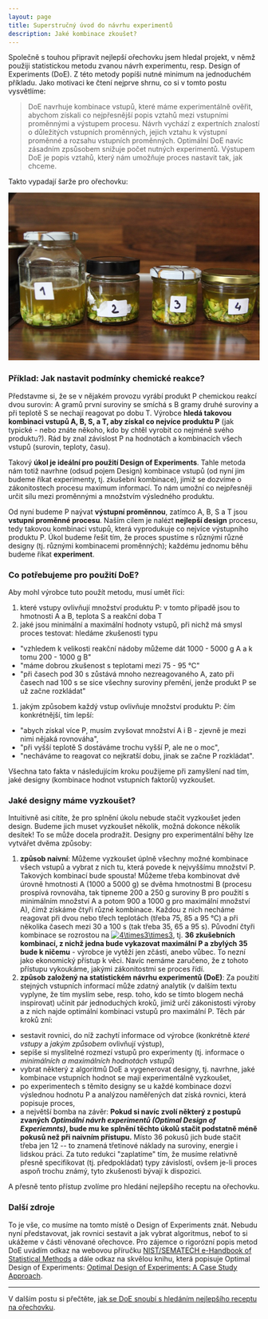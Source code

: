 ```yaml
---
layout: page
title: Superstručný úvod do návrhu experimentů
description: Jaké kombinace zkoušet?
---
```


Společně s touhou připravit nejlepší ořechovku jsem hledal projekt, v němž použiji statistickou metodu zvanou návrh experimentu, resp. Design of Experiments (DoE). Z této metody popíši nutné minimum na jednoduchém příkladu. Jako motivaci ke čtení nejprve shrnu, co si v tomto postu vysvětlíme:


> DoE navrhuje kombinace vstupů, které máme experimentálně ověřit, abychom získali co nejpřesnější popis vztahů mezi vstupními proměnnými a výstupem procesu. Návrh vychází z expertních znalostí o důležitých vstupních proměnných, jejich vztahu k výstupní proměnné a rozsahu vstupních proměnných. Optimální DoE navíc zásadním zpsůsobem snižuje počet nutných experimentů. Výstupem DoE je popis vztahů, který nám umožňuje proces nastavit tak, jak chceme.

Takto vypadají šarže pro ořechovku:

![sarze na zacatku](../assets/orechovka/sarzezacatek.jpg)


### Příklad: Jak nastavit podmínky chemické reakce?
Představme si, že se v nějakém provozu vyrábí produkt P chemickou reakcí dvou surovin: A gramů první suroviny se smíchá s B gramy druhé suroviny a při teplotě S se nechají reagovat po dobu T. Výrobce **hledá takovou kombinaci vstupů A, B, S, a T, aby získal co nejvíce produktu P** (jak typické - nebo znáte někoho, kdo by chtěl vyrobit co nejméně svého produktu?). Rád by znal závislost P na hodnotách a kombinacích všech vstupů (surovin, teploty, času). 

Takový **úkol je ideální pro použití Design of Experiments**. Tahle metoda nám totiž navrhne (odsud pojem Design) kombinace vstupů (od nyní jim budeme říkat experimenty, tj. zkušební kombinace), jimiž se dozvíme o zákonitostech procesu maximum informací. To nám umožní co nejpřesněji určit sílu mezi proměnnými a množstvím výsledného produktu.

Od nyní budeme P naývat **výstupní proměnnou**, zatímco A, B, S a T jsou **vstupní proměnné procesu**. Naším cílem je nalézt **nejlepší design** procesu, tedy takovou kombinaci vstupů, která vyprodukuje co nejvíce výstupního produktu P. Úkol budeme řešit tím, že proces spustíme s různými různé designy (tj. různými kombinacemi proměnných); každému jednomu běhu budeme říkat **experiment**.


### Co potřebujeme pro použití DoE?

Aby mohl výrobce tuto použít metodu, musí umět říci: 

1. které vstupy ovlivňují množství produktu P: v tomto případě jsou to hmotnosti A a B, teplota S a reakční doba T
1. jaké jsou minimální a maximální hodnoty vstupů, při nichž má smysl proces testovat: hledáme zkušenosti typu
  - "vzhledem k velikosti reakční nádoby můžeme dát 1000 - 5000 g A a k tomu 200 - 1000 g B"
  - "máme dobrou zkušenost s teplotami mezi 75 - 95 °C"
  - "při časech pod 30 s zůstává mnoho nezreagovaného A, zato při časech nad 100 s se sice všechny suroviny přemění, jenže produkt P se už začne rozkládat"
1. jakým způsobem každý vstup ovlivňuje množství produktu P: čím konkrétnější, tím lepší:
  - "abych získal více P, musím zvyšovat množství A i B - zjevně je mezi nimi nějaká rovnováha", 
  - "při vyšší teplotě S dostáváme trochu vyšší P, ale ne o moc",
  - "necháváme to reagovat co nejkratší dobu, jinak se začne P rozkládat". 

  
Všechna tato fakta v následujícím kroku použijeme při zamyšlení nad tím, jaké designy (kombinace hodnot vstupních faktorů) vyzkoušet.
  
### Jaké designy máme vyzkoušet?
Intuitivně asi cítíte, že pro splnění úkolu nebude stačit vyzkoušet jeden design. Budeme jich muset vyzkoušet několik, možná dokonce několik desítek! To se může docela prodražit. Designy pro experimentální běhy lze vytvářet dvěma způsoby:

1. **způsob naivní**: Můžeme vyzkoušet úplně všechny možné kombinace všech vstupů a vybrat z nich tu, která povede k nejvyššímu množství P. Takových kombinací bude spousta! Můžeme třeba kombinovat dvě úrovně hmotnosti A (1000 a 5000 g) se dvěma hmotnostmi B (procesu prospívá rovnováha, tak tipneme 200 a 250 g suroviny B pro použití s minimálním množství A a potom 900 a 1000 g pro maximální množství A), čímž získáme čtyři různé kombinace. Každou z nich necháme reagovat při dvou nebo třech teplotách (třeba 75, 85 a 95 °C) a při několika časech mezi 30 a 100 s (tak třeba 35, 65 a 95 s). Původní čtyři kombinace se rozrostou na <a href="https://www.codecogs.com/eqnedit.php?latex=\inline&space;4\times3\times3" target="_blank"><img src="https://latex.codecogs.com/svg.latex?\inline&space;4\times3\times3" title="4\times3\times3" /></a>, tj. **36 zkušebních kombinací, z nichž jedna bude vykazovat maximální P a zbylých 35 bude k ničemu** - výrobce je vytěží jen zčásti, anebo vůbec. To nezní jako ekonomický přístup k věci. Navíc nemáme zaručeno, že z tohoto přístupu vykoukáme, jakými zákonitostmi se proces řídí.
1. **způsob založený na statistickém návrhu experimentů (DoE)**: Za použití stejných vstupních informací může zdatný analytik (v dalším textu vyplyne, že tím myslím sebe, resp. toho, kdo se tímto blogem nechá inspirovat) učinit pár jednoduchých kroků, jimiž určí zákonistosti výroby a z nich najde optimální kombinaci vstupů pro maximální P. Těch pár kroků zní:
  - sestavit rovnici, do níž zachytí informace od výrobce (konkrétně _které vstupy_ a _jakým způsobem_ ovlivňují výstup),
  - sepíše si myslitelné rozmezí vstupů pro experimenty (tj. informace o _minimálních a maximálních hodnotách vstupů_)
  - vybrat některý z algoritmů DoE a vygenerovat designy, tj. navrhne, jaké kombinace vstupních hodnot se mají experimentálně vyzkoušet,
  - po experimentech s těmito designy se u každé kombinace dozví výslednou hodnotu P a analýzou naměřených dat získá rovnici, která popisuje proces, 
  - a největší bomba na závěr: **Pokud si navíc zvolí některý z postupů zvaných _Optimální návrh experimentů (Optimal Design of Experiemnts)_, bude mu ke splnění těchto úkolů stačit podstatně méně pokusů než při naivním přístupu.** Místo 36 pokusů jich bude stačit třeba jen 12 -- to znamená třetinové náklady na suroviny, energie i lidskou práci. Za tuto redukci "zaplatíme" tím, že musíme relativně přesně specifikovat (tj. předpokládat) typy závislostí, ovšem je-li proces aspoň trochu známý, tyto zkušenosti bývají k dispozici.
  
  A přesně tento přístup zvolíme pro hledání nejlepšího receptu na ořechovku.
  

### Další zdroje

To je vše, co musíme na tomto místě o Design of Experiments znát. Nebudu nyní představovat, jak rovnici sestavit a jak vybrat algoritmus, neboť to si ukážeme v části věnované ořechovce. Pro zájemce o rigorózní popis metod DoE uvádím odkaz na webovou příručku [NIST/SEMATECH e-Handbook of Statistical Methods](https://www.itl.nist.gov/div898/handbook/pmd/section3/pmd3.htm) a dále odkaz na skvělou knihu, která popisuje Optimal Design of Experiments: [Optimal Design of Experiments: A Case Study Approach](https://www.wiley.com/en-us/Optimal+Design+of+Experiments%3A+A+Case+Study+Approach-p-9780470744611).

---

V dalším postu si přečtěte, [jak se DoE snoubí s hledáním nejlepšího receptu na ořechovku](orechovka3.html).
    
